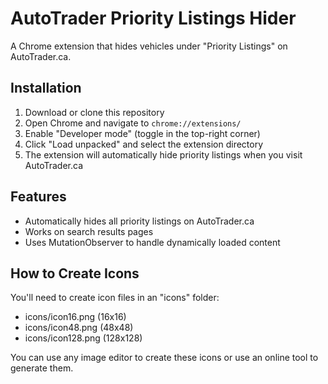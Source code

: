 # AutoTrader Priority Listings Hider

A Chrome extension that hides vehicles under "Priority Listings" on AutoTrader.ca.

## Installation

1. Download or clone this repository
2. Open Chrome and navigate to `chrome://extensions/`
3. Enable "Developer mode" (toggle in the top-right corner)
4. Click "Load unpacked" and select the extension directory
5. The extension will automatically hide priority listings when you visit AutoTrader.ca

## Features

- Automatically hides all priority listings on AutoTrader.ca
- Works on search results pages
- Uses MutationObserver to handle dynamically loaded content

## How to Create Icons

You'll need to create icon files in an "icons" folder:
- icons/icon16.png (16x16)
- icons/icon48.png (48x48)
- icons/icon128.png (128x128)

You can use any image editor to create these icons or use an online tool to generate them.